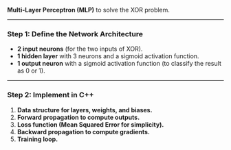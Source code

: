 **Multi-Layer Perceptron (MLP)** to solve the XOR problem.

---

### **Step 1: Define the Network Architecture**

- **2 input neurons** (for the two inputs of XOR).
- **1 hidden layer** with 3 neurons and a sigmoid activation function.
- **1 output neuron** with a sigmoid activation function (to classify the result as 0 or 1).

---

### **Step 2: Implement in C++**

1. **Data structure for layers, weights, and biases.**
2. **Forward propagation to compute outputs.**
3. **Loss function (Mean Squared Error for simplicity).**
4. **Backward propagation to compute gradients.**
5. **Training loop.**
